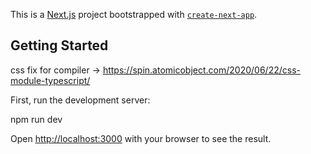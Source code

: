 This is a [Next.js](https://nextjs.org/) project bootstrapped with [`create-next-app`](https://github.com/vercel/next.js/tree/canary/packages/create-next-app).


## Getting Started
css fix for compiler -> https://spin.atomicobject.com/2020/06/22/css-module-typescript/




First, run the development server:

npm run dev


Open [http://localhost:3000](http://localhost:3000) with your browser to see the result.
